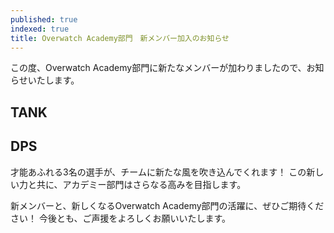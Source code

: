 ```yaml
---
published: true
indexed: true
title: Overwatch Academy部門　新メンバー加入のお知らせ
---
```


<script>
	import Member from '$lib/components/news/util/Member.svelte';

	const TANKS = [
		{
			name: 'かぼちゃpumpkin',
			socials: {
				twitter: 'pumpkin_hk',
				twitch: 'pumpkin_kabotyaaa'
			}
		},
		{
			name: 'zenith',
			socials: { twitter: 'zenith_ow_' }
		}
	];

	const DPS = [
		{
			name: 'Sorasuke',
			socials: { twitter: 'NotSorasuke' }
		}
	];
</script>

この度、Overwatch Academy部門に新たなメンバーが加わりましたので、お知らせいたします。

## TANK

<Member members={TANKS} />

## DPS

<Member members={DPS} />

才能あふれる3名の選手が、チームに新たな風を吹き込んでくれます！
この新しい力と共に、アカデミー部門はさらなる高みを目指します。

新メンバーと、新しくなるOverwatch Academy部門の活躍に、ぜひご期待ください！
今後とも、ご声援をよろしくお願いいたします。
